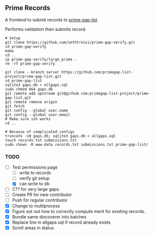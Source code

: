 ## Prime Records

A frontend to submit records to [prime-gap-list](https://github.com/primegap-list-project/prime-gap-list)

Performs validation then submits record.

```shell
# Setup
git clone https://github.com/sethtroisi/prime-gap-verify.git
cd prime-gap-verify
make
cd ..
cp prime-gap-verify/large_prime .
rm -rf prime-gap-verify

git clone --branch server https://github.com/primegap-list-project/prime-gap-list.git
cd prime-gap-list
sqlite3 gaps.db < allgaps.sql
sudo chmod 664 gaps.db
git remote add upstream git@github.com:primegap-list-project/prime-gap-list.git
git remote remove origin
git fetch
git config --global user.name
git config --global user.email
# Make sure ssh works
cd ..

# Because of complicated configs
truncate -s0 gaps.db; sqlite3 gaps.db < allgaps.sql
touch records.txt submissions.txt
sudo chown -R www-data records.txt submissions.txt prime-gap-list/
```

### TODO

* [ ] Test permissions page
  * [ ] write to records
  * [ ] verify git setup
  * [x] can write to db
* [ ] C?? for very large gaps.
* [ ] Create PR for new contributor
* [ ] Push for regular contributor
* [x] Change to multiprocess
* [x] Figure out out how to correctly compute merit for existing records.
* [x] Bundle same discoverer into batches
* [x] Replace line in allgaps.sql if record already exists
* [x] Scroll areas in status
